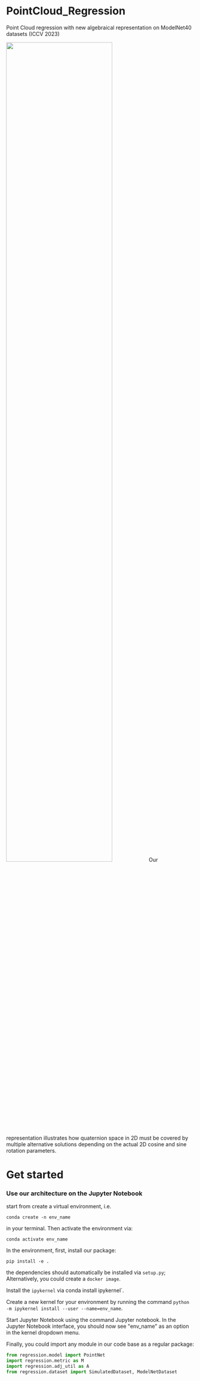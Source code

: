 # PointCloud_Regression
Point Cloud regression with new algebraical representation on ModelNet40 datasets (ICCV 2023)

<img src="https://github.com/EmperorAkashi/PointCloud_Regression/blob/main/docs/Figure2-v1.jpg" width="75%" >
Our representation illustrates how quaternion space in 2D must be covered by multiple alternative solutions depending on the actual 2D cosine and sine rotation parameters.
 
# Get started
### Use our architecture on the Jupyter Notebook 
start from create a virtual environment, i.e.

`conda create -n env_name` 

in your terminal. Then activate the environment via:

`conda activate env_name`

In the environment, first, install our package:

`pip install -e .`

the dependencies should automatically be installed via `setup.py`; Alternatively, you could create a `docker image`.

Install the `ipykernel` via conda install ipykernel`.

Create a new kernel for your environment by running the command `python -m ipykernel install --user --name=env_name`.

Start Jupyter Notebook using the command Jupyter notebook. In the Jupyter Notebook interface, you should now see "env_name" as an option in the kernel dropdown menu.

Finally, you could import any module in our code base as a regular package:

```python
from regression.model import PointNet
import regression.metric as M
import regression.adj_util as A
from regression.dataset import SimulatedDataset, ModelNetDataset
```


